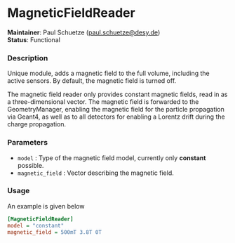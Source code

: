 # MagneticFieldReader
**Maintainer**: Paul Schuetze (<paul.schuetze@desy.de>)  
**Status**: Functional

### Description
Unique module, adds a magnetic field to the full volume, including the active sensors. By default, the magnetic field is turned off.

The magnetic field reader only provides constant magnetic fields, read in as a three-dimensional vector. The magnetic field is forwarded to the GeometryManager, enabling the magnetic field for the particle propagation via Geant4, as well as to all detectors for enabling a Lorentz drift during the charge propagation.

### Parameters
* `model` : Type of the magnetic field model, currently only **constant** possible.
* `magnetic_field` : Vector describing the magnetic field.

### Usage
An example is given below

```ini
[MagneticFieldReader]
model = "constant"
magnetic_field = 500mT 3.8T 0T
```